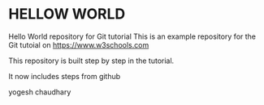 # HELLOW WORLD

Hello World repository for Git tutorial
This is an example repository for the Git tutoial on https://www.w3schools.com

This repository is built step by step in the tutorial.

It now includes steps from github

yogesh chaudhary

